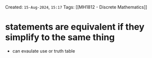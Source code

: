 Created: `15-Aug-2024`, `15:17`
Tags: [[MH1812 - Discrete Mathematics]]

# statements are equivalent if they simplify to the same thing
- can evaulate use or truth table 
